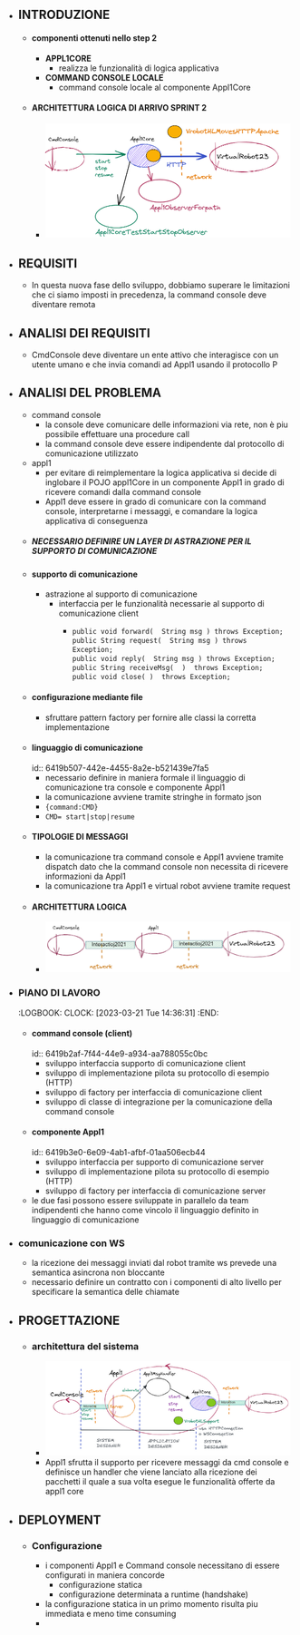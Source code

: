 - ## INTRODUZIONE
	- #### componenti ottenuti nello step 2
		- **APPL1CORE**
			- realizza le funzionalità di logica applicativa
		- **COMMAND CONSOLE LOCALE**
			- command console locale al componente Appl1Core
	- #### ARCHITETTURA LOGICA DI ARRIVO SPRINT 2
		- ![image.png](../assets/image_1681722014856_0.png)
- ## REQUISITI
	- In questa nuova fase dello sviluppo, dobbiamo superare le limitazioni che ci siamo imposti in precedenza, la command console deve diventare remota
- ## ANALISI DEI REQUISITI
	- CmdConsole deve diventare un ente attivo che interagisce con un utente umano e che invia comandi ad Appl1 usando il protocollo P
- ## ANALISI DEL PROBLEMA
	- command console
		- la console deve comunicare delle informazioni via rete, non è piu possibile effettuare una procedure call
		- la command console deve essere indipendente dal protocollo di comunicazione utilizzato
	- appl1
		- per evitare di reimplementare la logica applicativa si decide di inglobare il POJO appl1Core in un componente Appl1 in grado di ricevere comandi dalla command console
		- Appl1 deve essere in grado di comunicare con la command console, interpretarne i messaggi, e comandare la logica applicativa di conseguenza
	- ##### NECESSARIO DEFINIRE UN LAYER DI ASTRAZIONE PER IL SUPPORTO DI COMUNICAZIONE
	- ####  supporto di comunicazione
		- astrazione al supporto di comunicazione
			- interfaccia per le funzionalità necessarie al supporto di comunicazione client
				- ```
				  public void forward(  String msg ) throws Exception;
				  public String request(  String msg ) throws Exception;
				  public void reply(  String msg ) throws Exception;
				  public String receiveMsg(  )  throws Exception;
				  public void close( )  throws Exception;
				  ```
	- #### configurazione mediante file
		- sfruttare pattern factory per fornire alle classi la corretta implementazione
	- #### linguaggio di comunicazione
	  id:: 6419b507-442e-4455-8a2e-b521439e7fa5
		- necessario definire in maniera formale il linguaggio di comunicazione tra console e componente Appl1
		- la comunicazione avviene tramite stringhe in formato json
		- `{command:CMD}`
		- `CMD= start|stop|resume`
	- #### TIPOLOGIE DI MESSAGGI
		- la comunicazione tra command console e Appl1  avviene tramite dispatch dato che la command console non necessita di ricevere informazioni da Appl1
		- la comunicazione tra Appl1 e virtual robot avviene tramite request
	- #### ARCHITETTURA LOGICA
		- ![image.png](../assets/image_1681721624967_0.png)
- ### PIANO DI LAVORO
  :LOGBOOK:
  CLOCK: [2023-03-21 Tue 14:36:31]
  :END:
	- #### command console (client)
	  id:: 6419b2af-7f44-44e9-a934-aa788055c0bc
		- sviluppo interfaccia supporto di comunicazione client
		- sviluppo di implementazione pilota su protocollo di esempio (HTTP)
		- sviluppo di factory per interfaccia di comunicazione client
		- sviluppo di classe di integrazione per la comunicazione della command console
	- #### componente Appl1
	  id:: 6419b3e0-6e09-4ab1-afbf-01aa506ecb44
		- sviluppo interfaccia per supporto di comunicazione server
		- sviluppo di implementazione pilota su protocollo di esempio (HTTP)
		- sviluppo di factory per interfaccia di comunicazione server
	- le due fasi  possono essere sviluppate in parallelo da team indipendenti che hanno come vincolo il linguaggio definito in linguaggio di comunicazione
- ### comunicazione con WS
	- la ricezione dei messaggi inviati dal robot tramite ws prevede una semantica asincrona non bloccante
	- necessario definire un contratto con i componenti di alto livello per specificare la semantica delle chiamate
- ## PROGETTAZIONE
	- ### architettura del sistema
		- ![image.png](../assets/image_1681721663923_0.png)
		- Appl1 sfrutta il supporto per ricevere messaggi da cmd console e definisce un handler che viene lanciato alla ricezione dei pacchetti il quale a sua volta esegue le funzionalità offerte da appl1 core
- ## DEPLOYMENT
	- ### Configurazione
		- i componenti Appl1 e Command console necessitano di essere configurati in maniera concorde
			- configurazione statica
			- configurazione determinata a runtime (handshake)
		- la configurazione statica in un primo momento risulta piu immediata e meno time consuming
		-